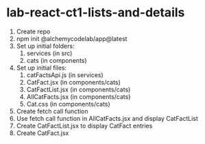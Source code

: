 # lab-react-ct1-lists-and-details

1. Create repo
1. npm init @alchemycodelab/app@latest
1. Set up initial folders:
    1. services (in src)
    1. cats (in components)
1. Set up initial files:
    1. catFactsApi.js (in services)
    1. CatFact.jsx (in components/cats)
    1. CatFactList.jsx (in components/cats)
    1. AllCatFacts.jsx (in components/cats)
    1. Cat.css (in components/cats)
1. Create fetch call function
1. Use fetch call function in AllCatFacts.jsx and display CatFactList
1. Create CatFactList.jsx to display CatFact entries
1. Create CatFact.jsx